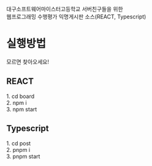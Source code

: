 대구소프트웨어마이스터고등학교 서버친구들을 위한 
<br>
웹프로그래밍 수행평가 익명게시판 소스(REACT, Typescript)
<br>
<h1>실행방법</h1>
<p>모르면 찾아오세요!</p>
<h2>REACT</h2>
1. cd board <br>
2. npm i <br>
3. npm start
<h2>Typescript</h2>
1. cd post <br>
2. pnpm i <br>
3. pnpm start